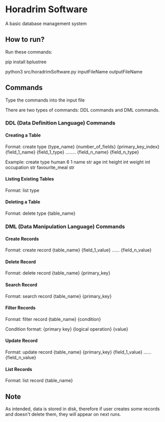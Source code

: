 # Horadrim Software
A basic database management system

## How to run?

Run these commands:

pip install bplustree

python3 src/horadrimSoftware.py inputFileName outputFileName

## Commands

Type the commands into the input file

There are two types of commands: DDL commands and DML commands.

### DDL (Data Definition Language) Commands

#### Creating a Table
 Format: create type {type_name} {number_of_fields} {primary_key_index} {field_1_name} {field_1_type} ........ {field_n_name} {field_n_type}
 
 Example: create type human 6 1 name str age int height int weight int occupation str favourite_meal str
#### Listing Existing Tables
 Format: list type
 
#### Deleting a Table
 Format: delete type {table_name}
 
 ### DML (Data Manipulation Language) Commands
 
 #### Create Records
 
 Format: create record {table_name} {field_1_value} ...... {field_n_value}
 
 #### Delete Record
 
 Format: delete record {table_name} {primary_key}
 
#### Search Record

Format: search record {table_name} {primary_key}
 
#### Filter Records

Format: filter record {table_name} {condition}

Condition format: {primary key} {logical operation} {value} 
 
#### Update Record

Format: update record {table_name} {primary_key} {field_1_value} ...... {field_n_value}

#### List Records

Format: list record {table_name}

## Note
As intended, data is stored in disk, therefore if user creates some records and doesn't delete them, they will appear on next runs.

